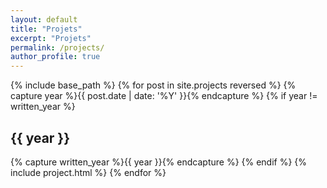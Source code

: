 ```yaml
---
layout: default
title: "Projets"
excerpt: "Projets"
permalink: /projects/
author_profile: true
---
```


{% include base_path %}
{% for post in site.projects reversed %}
  {% capture year %}{{ post.date | date: '%Y' }}{% endcapture %}
  {% if year != written_year %}
    <h2 id="{{ year | %Y }}" class="archive__subtitle">{{ year }}</h2>
    {% capture written_year %}{{ year }}{% endcapture %}
  {% endif %}
    {% include project.html %}
{% endfor %}

